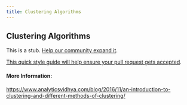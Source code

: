 ```yaml
---
title: Clustering Algorithms
---
```

## Clustering Algorithms

This is a stub. <a href='https://github.com/freecodecamp/guides/tree/master/src/pages/machine-learning/clustering-algorithms/index.md' target='_blank' rel='nofollow'>Help our community expand it</a>.

<a href='https://github.com/freecodecamp/guides/blob/master/README.md' target='_blank' rel='nofollow'>This quick style guide will help ensure your pull request gets accepted</a>.

<!-- The article goes here, in GitHub-flavored Markdown. Feel free to add YouTube videos, images, and CodePen/JSBin embeds  -->

#### More Information:
<!-- Please add any articles you think might be helpful to read before writing the article -->
https://www.analyticsvidhya.com/blog/2016/11/an-introduction-to-clustering-and-different-methods-of-clustering/


